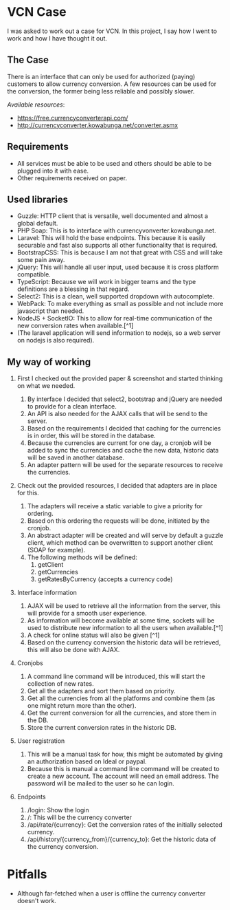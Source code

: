 # VCN Case

I was asked to work out a case for VCN.
In this project, I say how I went to work and how I have thought it out.

## The Case

There is an interface that can only be used for authorized (paying) customers to allow currency conversion.
A few resources can be used for the conversion, the former being less reliable and possibly slower.

*Available resources*:  
- https://free.currencyconverterapi.com/
- http://currencyconverter.kowabunga.net/converter.asmx

## Requirements

- All services must be able to be used and others should be able to be plugged into it with ease.
- Other requirements received on paper.

## Used libraries

- Guzzle: HTTP client that is versatile, well documented and almost a global default.
- PHP Soap: This is to interface with currencyvonverter.kowabunga.net.
- Laravel: This will hold the base endpoints. This because it is easily securable and fast also supports all other functionality that is required.
- BootstrapCSS: This is because I am not that great with CSS and will take some pain away.
- jQuery: This will handle all user input, used because it is cross platform compatible.
- TypeScript: Because we will work in bigger teams and the type definitions are a blessing in that regard.
- Select2: This is a clean, well supported dropdown with autocomplete.
- WebPack: To make everything as small as possible and not include more javascript than needed.
- NodeJS + SocketIO: This to allow for real-time communication of the new conversion rates when available.[^1]
- (The laravel application will send information to nodejs, so a web server on nodejs is also required).

## My way of working

1. First I checked out the provided paper & screenshot and started thinking on what we needed.
    1. By interface I decided that select2, bootstrap and jQuery are needed to provide for a clean interface.
    2. An API is also needed for the AJAX calls that will be send to the server.
    3. Based on the requirements I decided that caching for the currencies is in order, this will be stored in the database.
    4. Because the currencies are current for one day, a cronjob will be added to sync the currencies and cache the new data,
        historic data will be saved in another database.
    5. An adapter pattern will be used for the separate resources to receive the currencies.
     
2. Check out the provided resources, I decided that adapters are in place for this.
    1. The adapters will receive a static variable to give a priority for ordering.
    2. Based on this ordering the requests will be done, initiated by the cronjob.
    3. An abstract adapter will be created and will serve by default a guzzle client, which method can be overwritten to support another client (SOAP for example).
    4. The following methods will be defined:
        1. getClient
        2. getCurrencies
        3. getRatesByCurrency (accepts a currency code)

3. Interface information
    1. AJAX will be used to retrieve all the information from the server, this will provide for a smooth user experience.
    2. As information will become available at some time, sockets will be used to distribute new information to all the users when available.[^1]
    3. A check for online status will also be given [^1]
    4. Based on the currency conversion the historic data will be retrieved, this will also be done with AJAX.
    
4. Cronjobs
    1. A command line command will be introduced, this will start the collection of new rates.
    2. Get all the adapters and sort them based on priority.
    3. Get all the currencies from all the platforms and combine them (as one might return more than the other).
    4. Get the current conversion for all the currencies, and store them in the DB.
    5. Store the current conversion rates in the historic DB.
    
5. User registration
    1. This will be a manual task for how, this might be automated by giving an authorization based on Ideal or paypal.
    2. Because this is manual a command line command will be created to create a new account. The account will need an email address.
        The password will be mailed to the user so he can login.
        
6. Endpoints
    1. /login: Show the login
    2. /: This will be the currency converter
    3. /api/rate/{currency}: Get the conversion rates of the initially selected currency.
    4. /api/history/{currency_from}/{currency_to}: Get the historic data of the currency conversion.
    
# Pitfalls

- Although far-fetched when a user is offline the currency converter doesn't work.
